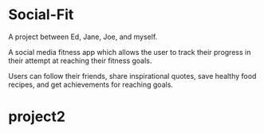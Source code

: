 # Social-Fit
A project between Ed, Jane, Joe, and myself. 

A social media fitness app which allows the user to track their progress in their attempt at reaching their fitness goals.

Users can follow their friends, share inspirational quotes, save healthy food recipes, and get achievements for reaching goals.

# project2
